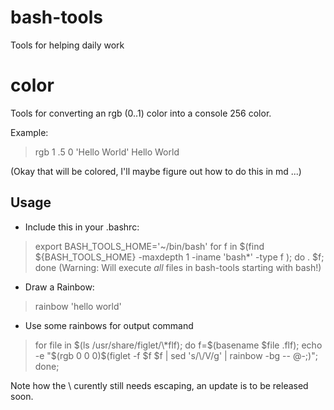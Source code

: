 # bash-tools

Tools for helping daily work

# color
Tools for converting an rgb (0..1) color into a console 256 color.

Example:
> rgb 1 .5 0 'Hello World'
Hello World

(Okay that will be colored, I'll maybe figure out how to do this in md ...)

## Usage
* Include this in your .bashrc: 

> export BASH_TOOLS_HOME='~/bin/bash'
> for f in $(find ${BASH_TOOLS_HOME} -maxdepth 1 -iname 'bash\*' -type f ); do
>         . $f;
> done
(Warning: Will execute _all_ files in bash-tools starting with bash!)

* Draw a Rainbow:
> rainbow 'hello world'

* Use some rainbows for output command

> for file in $(ls /usr/share/figlet/\*flf); do
>    f=$(basename $file .flf);
>    echo -e "$(rgb 0 0 0)$(figlet -f $f $f | sed 's/\\/V/g' | rainbow -bg -- @-;)";
> done;

Note how the \\ curently still needs escaping, an update is to be released soon.
